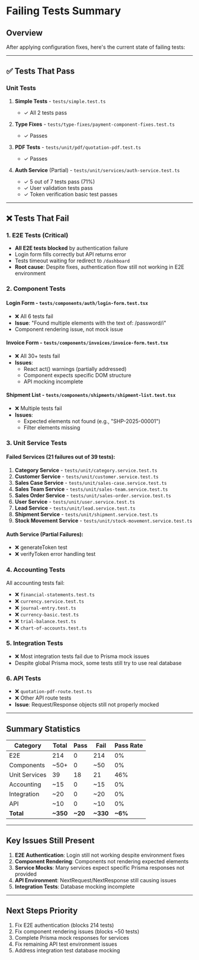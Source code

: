 # Failing Tests Summary

## Overview
After applying configuration fixes, here's the current state of failing tests:

---

## ✅ Tests That Pass

### Unit Tests
1. **Simple Tests** - `tests/simple.test.ts`
   - ✓ All 2 tests pass

2. **Type Fixes** - `tests/type-fixes/payment-component-fixes.test.ts`
   - ✓ Passes

3. **PDF Tests** - `tests/unit/pdf/quotation-pdf.test.ts`
   - ✓ Passes

4. **Auth Service** (Partial) - `tests/unit/services/auth-service.test.ts`
   - ✓ 5 out of 7 tests pass (71%)
   - ✓ User validation tests pass
   - ✓ Token verification basic test passes

---

## ❌ Tests That Fail

### 1. **E2E Tests** (Critical)
- **All E2E tests blocked** by authentication failure
- Login form fills correctly but API returns error
- Tests timeout waiting for redirect to `/dashboard`
- **Root cause**: Despite fixes, authentication flow still not working in E2E environment

### 2. **Component Tests**

#### Login Form - `tests/components/auth/login-form.test.tsx`
- ❌ All 6 tests fail
- **Issue**: "Found multiple elements with the text of: /password/i"
- Component rendering issue, not mock issue

#### Invoice Form - `tests/components/invoices/invoice-form.test.tsx`
- ❌ All 30+ tests fail
- **Issues**:
  - React act() warnings (partially addressed)
  - Component expects specific DOM structure
  - API mocking incomplete

#### Shipment List - `tests/components/shipments/shipment-list.test.tsx`
- ❌ Multiple tests fail
- **Issues**:
  - Expected elements not found (e.g., "SHP-2025-00001")
  - Filter elements missing

### 3. **Unit Service Tests**

#### Failed Services (21 failures out of 39 tests):
1. **Category Service** - `tests/unit/category.service.test.ts`
2. **Customer Service** - `tests/unit/customer.service.test.ts`
3. **Sales Case Service** - `tests/unit/sales-case.service.test.ts`
4. **Sales Team Service** - `tests/unit/sales-team.service.test.ts`
5. **Sales Order Service** - `tests/unit/sales-order.service.test.ts`
6. **User Service** - `tests/unit/user.service.test.ts`
7. **Lead Service** - `tests/unit/lead.service.test.ts`
8. **Shipment Service** - `tests/unit/shipment.service.test.ts`
9. **Stock Movement Service** - `tests/unit/stock-movement.service.test.ts`

#### Auth Service (Partial Failures):
- ❌ generateToken test
- ❌ verifyToken error handling test

### 4. **Accounting Tests**
All accounting tests fail:
- ❌ `financial-statements.test.ts`
- ❌ `currency.service.test.ts`
- ❌ `journal-entry.test.ts`
- ❌ `currency-basic.test.ts`
- ❌ `trial-balance.test.ts`
- ❌ `chart-of-accounts.test.ts`

### 5. **Integration Tests**
- ❌ Most integration tests fail due to Prisma mock issues
- Despite global Prisma mock, some tests still try to use real database

### 6. **API Tests**
- ❌ `quotation-pdf-route.test.ts`
- ❌ Other API route tests
- **Issue**: Request/Response objects still not properly mocked

---

## Summary Statistics

| Category | Total | Pass | Fail | Pass Rate |
|----------|-------|------|------|-----------|
| E2E | 214 | 0 | 214 | 0% |
| Components | ~50+ | 0 | ~50 | 0% |
| Unit Services | 39 | 18 | 21 | 46% |
| Accounting | ~15 | 0 | ~15 | 0% |
| Integration | ~20 | 0 | ~20 | 0% |
| API | ~10 | 0 | ~10 | 0% |
| **Total** | **~350** | **~20** | **~330** | **~6%** |

---

## Key Issues Still Present

1. **E2E Authentication**: Login still not working despite environment fixes
2. **Component Rendering**: Components not rendering expected elements
3. **Service Mocks**: Many services expect specific Prisma responses not provided
4. **API Environment**: NextRequest/NextResponse still causing issues
5. **Integration Tests**: Database mocking incomplete

---

## Next Steps Priority

1. Fix E2E authentication (blocks 214 tests)
2. Fix component rendering issues (blocks ~50 tests)
3. Complete Prisma mock responses for services
4. Fix remaining API test environment issues
5. Address integration test database mocking